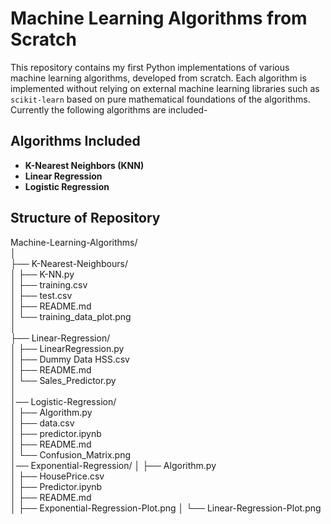 # Machine Learning Algorithms from Scratch

This repository contains my first Python implementations of various machine learning algorithms, developed from scratch. Each algorithm is implemented without relying on external machine learning libraries such as `scikit-learn` based on pure mathematical foundations of the algorithms.  
Currently the following algorithms are included-

## Algorithms Included

- **K-Nearest Neighbors (KNN)**
- **Linear Regression**
- **Logistic Regression**

## Structure of Repository

Machine-Learning-Algorithms/  
│  
├── K-Nearest-Neighbours/  
│   ├── K-NN.py  
│   ├── training.csv  
│   ├── test.csv  
│   ├── README.md  
│   └── training_data_plot.png  
│  
├── Linear-Regression/  
│   ├── LinearRegression.py  
│   ├── Dummy Data HSS.csv  
│   ├── README.md  
│   └── Sales_Predictor.py  
│  
│── Logistic-Regression/  
│   ├── Algorithm.py  
│   ├── data.csv  
│   ├── predictor.ipynb  
│   ├── README.md  
│   └── Confusion_Matrix.png  
│── Exponential-Regression/
│   ├── Algorithm.py  
│   ├── HousePrice.csv  
│   ├── Predictor.ipynb  
│   ├── README.md  
│   ├── Exponential-Regression-Plot.png 
│   └── Linear-Regression-Plot.png